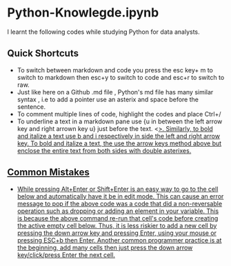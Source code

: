 # Python-Knowlegde.ipynb
I learnt the following codes while studying Python for data analysts.

## Quick Shortcuts 
* To switch between markdown and code you press the esc key+ m to switch to markdown then esc+y to switch to code and esc+r to switch to raw.
* Just like here on  a Github .md file , Python's md file has many similar syntax , i.e to add a pointer use an asterix  and space before the sentence.
* To comment multiple lines of code, highlight the codes and place Ctrl+/
* To underline a text in a markdown pane use {u in between the left arrow key and right arrown key u} just before the text. <<u>>. Similarly, to bold and italize a text use b and i respectively in side the left and right arrow key. To bold and italize a text, the use the arrow keys method above but enclose the entire text from both sides with double asterixes.

## Common Mistakes
* While pressing Alt+Enter or Shift+Enter is an easy way to go to the cell below and automatically have it be in edit mode. This can cause an error message to pop if the above code was a code that did a non-reversable operation such as dropping or adding an element in your variable. This is because the above command re-run that cell's code before creating the active empty cell below. Thus, it is less riskier to add a new cell by pressing the down arrow key and pressing Enter, using your mouse or pressing ESC+b then Enter. Another common programmer practice is at the beginning, add many cells then just press the down arrow key/click/press Enter the next cell.




